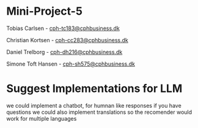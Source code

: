 # Mini-Project-5

Tobias Carlsen - cph-tc183@cphbusiness.dk

Christian Kortsen - cph-cc283@cphbusiness.dk

Daniel Trelborg - cph-dh216@cphbusiness.dk

Simone Toft Hansen - cph-sh575@cphbusiness.dk


# Suggest Implementations for LLM

we could implement a chatbot, for humnan like responses if you have questions
we could also implement translations so the recomender would work for multiple languages
